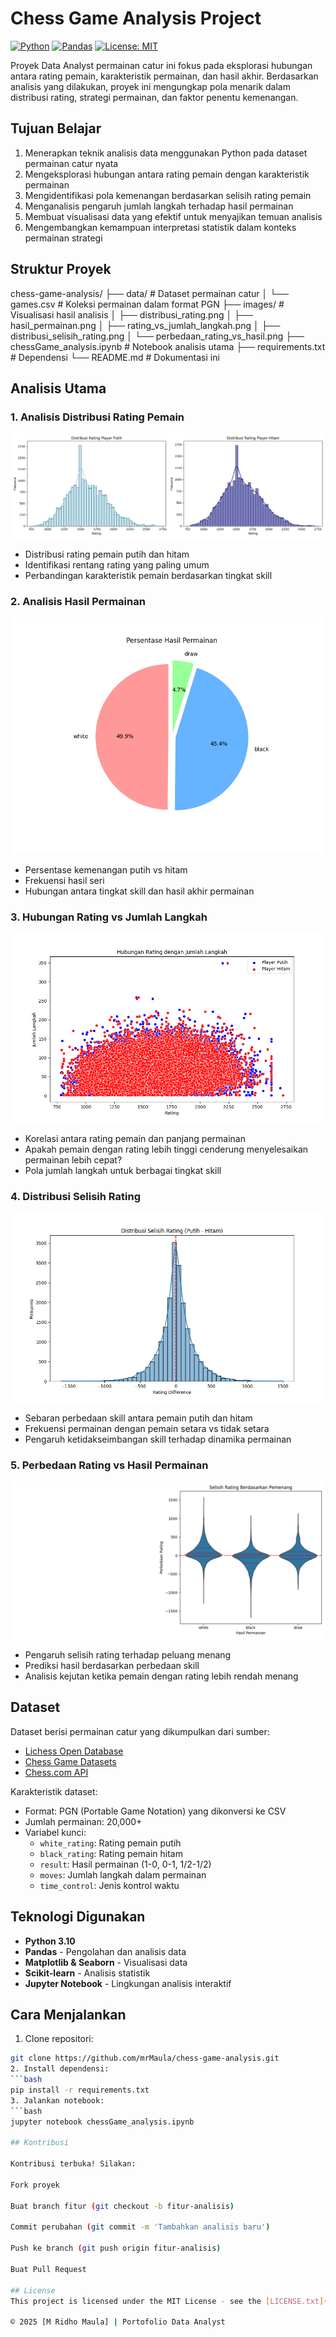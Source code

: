 # Chess Game Analysis Project

[![Python](https://img.shields.io/badge/Python-3.10%2B-blue)](https://python.org)
[![Pandas](https://img.shields.io/badge/Pandas-2.0.3-red)](https://pandas.pydata.org)
[![License: MIT](https://img.shields.io/badge/License-MIT-yellow.svg)](https://opensource.org/licenses/MIT)

Proyek Data Analyst permainan catur ini fokus pada eksplorasi hubungan antara rating pemain, karakteristik permainan, dan hasil akhir. Berdasarkan analisis yang dilakukan, proyek ini mengungkap pola menarik dalam distribusi rating, strategi permainan, dan faktor penentu kemenangan.

## Tujuan Belajar
1. Menerapkan teknik analisis data menggunakan Python pada dataset permainan catur nyata
2. Mengeksplorasi hubungan antara rating pemain dengan karakteristik permainan
3. Mengidentifikasi pola kemenangan berdasarkan selisih rating pemain
4. Menganalisis pengaruh jumlah langkah terhadap hasil permainan
5. Membuat visualisasi data yang efektif untuk menyajikan temuan analisis
6. Mengembangkan kemampuan interpretasi statistik dalam konteks permainan strategi

## Struktur Proyek

chess-game-analysis/
├── data/ # Dataset permainan catur
│ └── games.csv # Koleksi permainan dalam format PGN
├── images/ # Visualisasi hasil analisis
│ ├── distribusi_rating.png
│ ├── hasil_permainan.png
│ ├── rating_vs_jumlah_langkah.png
│ ├── distribusi_selisih_rating.png
│ └── perbedaan_rating_vs_hasil.png
├── chessGame_analysis.ipynb # Notebook analisis utama
├── requirements.txt # Dependensi
└── README.md # Dokumentasi ini


## Analisis Utama

### 1. Analisis Distribusi Rating Pemain
![Distribusi Rating](images/distribusi_rating_player.png)
- Distribusi rating pemain putih dan hitam
- Identifikasi rentang rating yang paling umum
- Perbandingan karakteristik pemain berdasarkan tingkat skill

### 2. Analisis Hasil Permainan
![Hasil Permainan](images/pie_chart_hasil_permainan.png)
- Persentase kemenangan putih vs hitam
- Frekuensi hasil seri
- Hubungan antara tingkat skill dan hasil akhir permainan

### 3. Hubungan Rating vs Jumlah Langkah
![Rating vs Jumlah Langkah](images/hubungan_rating_langkah.png)
- Korelasi antara rating pemain dan panjang permainan
- Apakah pemain dengan rating lebih tinggi cenderung menyelesaikan permainan lebih cepat?
- Pola jumlah langkah untuk berbagai tingkat skill

### 4. Distribusi Selisih Rating
![Distribusi Selisih Rating](images/distribusi_selisih_rating.png)
- Sebaran perbedaan skill antara pemain putih dan hitam
- Frekuensi permainan dengan pemain setara vs tidak setara
- Pengaruh ketidakseimbangan skill terhadap dinamika permainan

### 5. Perbedaan Rating vs Hasil Permainan
![Perbedaan Rating vs Hasil](images/selisih_rating_menang.png)
- Pengaruh selisih rating terhadap peluang menang
- Prediksi hasil berdasarkan perbedaan skill
- Analisis kejutan ketika pemain dengan rating lebih rendah menang

## Dataset
Dataset berisi permainan catur yang dikumpulkan dari sumber:
- [Lichess Open Database](https://database.lichess.org/)
- [Chess Game Datasets](https://www.kaggle.com/datasets/datasnaek/chess)
- [Chess.com API](https://www.chess.com/news/view/published-data-api)

Karakteristik dataset:
- Format: PGN (Portable Game Notation) yang dikonversi ke CSV
- Jumlah permainan: 20,000+
- Variabel kunci: 
  - `white_rating`: Rating pemain putih
  - `black_rating`: Rating pemain hitam
  - `result`: Hasil permainan (1-0, 0-1, 1/2-1/2)
  - `moves`: Jumlah langkah dalam permainan
  - `time_control`: Jenis kontrol waktu

## Teknologi Digunakan
- **Python 3.10**
- **Pandas** - Pengolahan dan analisis data
- **Matplotlib & Seaborn** - Visualisasi data
- **Scikit-learn** - Analisis statistik
- **Jupyter Notebook** - Lingkungan analisis interaktif

## Cara Menjalankan

1. Clone repositori:
```bash
git clone https://github.com/mrMaula/chess-game-analysis.git
2. Install dependensi:
```bash
pip install -r requirements.txt
3. Jalankan notebook:
```bash
jupyter notebook chessGame_analysis.ipynb

## Kontribusi

Kontribusi terbuka! Silakan:

Fork proyek

Buat branch fitur (git checkout -b fitur-analisis)

Commit perubahan (git commit -m 'Tambahkan analisis baru')

Push ke branch (git push origin fitur-analisis)

Buat Pull Request

## License
This project is licensed under the MIT License - see the [LICENSE.txt](LICENSE.txt) file for details

© 2025 [M Ridho Maula] | Portofolio Data Analyst